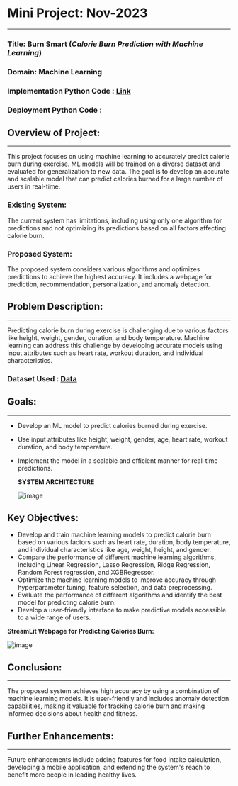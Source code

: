 # Mini Project: Nov-2023
---

### **Title**: Burn Smart (*Calorie Burn Prediction with Machine Learning*)
### Domain: Machine Learning
### Implementation Python Code : [Link](https://github.com/arun10ak/Mini-Project-Burn_Smart-Nov-2023/blob/main/Burn%20Smart%20Mini%20Project%20Code.py)
### Deployment Python Code :
## Overview of Project:
---

This project focuses on using machine learning to accurately predict calorie burn during exercise. ML models will be trained on a diverse dataset and evaluated for generalization to new data. The goal is to develop an accurate and scalable model that can predict calories burned for a large number of users in real-time.

### Existing System:
The current system has limitations, including using only one algorithm for predictions and not optimizing its predictions based on all factors affecting calorie burn.

### Proposed System:
The proposed system considers various algorithms and optimizes predictions to achieve the highest accuracy. It includes a webpage for prediction, recommendation, personalization, and anomaly detection.

## Problem Description:
---
Predicting calorie burn during exercise is challenging due to various factors like height, weight, gender, duration, and body temperature. Machine learning can address this challenge by developing accurate models using input attributes such as heart rate, workout duration, and individual characteristics.

### Dataset Used : [Data](https://github.com/arun10ak/Mini-Project-Burn_Smart-Nov-2023/blob/main/Burn%20Smart%20Mini%20Project%20Code.py)
## Goals:
---
- Develop an ML model to predict calories burned during exercise.
- Use input attributes like height, weight, gender, age, heart rate, workout duration, and body temperature.
- Implement the model in a scalable and efficient manner for real-time predictions.

  **SYSTEM ARCHITECTURE**
  
  ![image](https://github.com/arun10ak/Mini-Project-Burn_Smart-Nov-2023/assets/117892039/7a6609cf-3fc5-414f-b581-e1aa7289b731)


## Key Objectives:
- Develop and train machine learning models to predict calorie burn based on various factors such as heart rate, duration, body temperature, and individual characteristics like age, weight, height, and gender.
- Compare the performance of different machine learning algorithms, including Linear Regression, Lasso Regression, Ridge Regression, Random Forest regression, and XGBRegressor.
- Optimize the machine learning models to improve accuracy through hyperparameter tuning, feature selection, and data preprocessing.
- Evaluate the performance of different algorithms and identify the best model for predicting calorie burn.
- Develop a user-friendly interface to make predictive models accessible to a wide range of users.

**StreamLit Webpage for Predicting Calories Burn:**

![image](https://github.com/arun10ak/Mini-Project-Burn_Smart-Nov-2023/assets/117892039/b97676e6-3738-4a67-91b7-a7a5c559e50a)


## Conclusion:
---
The proposed system achieves high accuracy by using a combination of machine learning models. It is user-friendly and includes anomaly detection capabilities, making it valuable for tracking calorie burn and making informed decisions about health and fitness.

## Further Enhancements:
---
Future enhancements include adding features for food intake calculation, developing a mobile application, and extending the system's reach to benefit more people in leading healthy lives.
